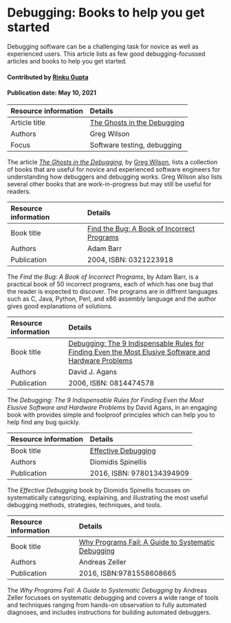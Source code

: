 # Debugging: Books to help you get started
<!--deck text start-->
Debugging software can be a challenging task for novice as well as experienced users. This article lists as few good debugging-focussed articles and books to help you get started.
<!--deck text end-->

#### Contributed by [Rinku Gupta](https://github.com/rinkug)
#### Publication date:  May 10, 2021


Resource information | Details 
:--- | :--- 
Article title | [The Ghosts in the Debugging](https://third-bit.com/2021/03/27/ghosts-in-debugging/)
Authors | Greg Wilson	
Focus | Software testing, debugging

The article *[The Ghosts in the Debugging](https://third-bit.com/2021/03/27/ghosts-in-debugging/)*, by [Greg Wilson](https://third-bit.com/), lists a collection of books that are useful for novice and experienced software engineers for understanding how debuggers and debugging works. Greg Wilson also lists several other books that are work-in-progress but may still be useful for readers. 


Resource information | Details 
:--- | :--- 
Book title | [Find the Bug: A Book of Incorrect Programs](https://www.oreilly.com/library/view/find-the-bug/0321223918/)
Authors | Adam Barr
Publication | 2004, ISBN: 0321223918

The *Find the Bug: A Book of Incorrect Programs*, by Adam Barr, is a practical book of 50 incorrect programs, each of which has one bug that the reader is expected to discover. The programs are in diffrent languages such as C, Java, Python, Perl, and x86 assembly language and the author gives good explanations of solutions.

Resource information | Details 
:--- | :--- 
Book title | [Debugging: The 9 Indispensable Rules for Finding Even the Most Elusive Software and Hardware Problems](https://www.harpercollins.co.nz/9780814426784/debugging/)
Authors | David J. Agans
Publication | 2006, ISBN: 0814474578

The *Debugging: The 9 Indispensable Rules for Finding Even the Most Elusive Software and Hardware Problems* by David Agans, in an engaging book with provides simple and foolproof principles which can help you to help find any bug quickly. 

Resource information | Details 
:--- | :--- 
Book title | [Effective Debugging](https://www.oreilly.com/library/view/effective-debugging-66/9780134394909/)
Authors | Diomidis Spinellis
Publication | 2016, ISBN: 9780134394909

The *Effective Debugging* book by Diomidis Spinellis focusses on systematically categorizing, explaining, and illustrating the most useful debugging methods, strategies, techniques, and tools.

Resource information | Details 
:--- | :--- 
Book title | [Why Programs Fail: A Guide to Systematic Debugging](https://linkinghub.elsevier.com/retrieve/pii/B9781558608665X50000)
Authors | Andreas Zeller
Publication | 2016, ISBN:9781558608665

The *Why Programs Fail: A Guide to Systematic Debugging* by Andreas Zeller focusses on systematic debugging and covers a wide range of tools and techniques ranging from hands-on observation to fully automated diagnoses, and includes instructions for building automated debuggers.

<!---
Publish: preview
Topics: testing, debugging
Pinned: no
RSS update: 2021-05-15
--->

